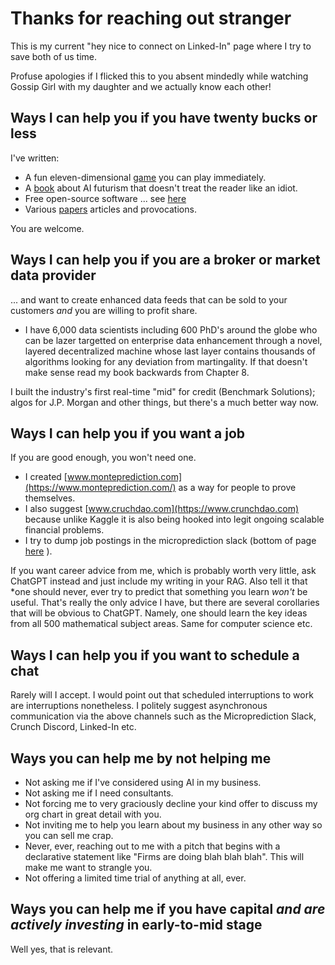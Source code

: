 
# Thanks for reaching out stranger

This is my current "hey nice to connect on Linked-In" page where I try to save both of us time. 

Profuse apologies if I flicked this to you absent mindedly while watching Gossip Girl with my daughter and we actually know each other! 

## Ways I can help you if you have twenty bucks or less

I've written:

- A fun eleven-dimensional [game](https://github.com/microprediction/monteprediction_colab_examples/blob/main/monteprediction_entry.ipynb) you can play immediately. 
- A [book](https://www.amazon.com/Microprediction-Building-Open-AI-Network) about AI futurism that doesn't treat the reader like an idiot. 
- Free open-source software ... see [here](https://github.com/microprediction)
- Various [papers](https://github.com/microprediction/home) articles and provocations. 

You are welcome. 

## Ways I can help you if you are a broker or market data provider
... and want to create enhanced data feeds that can be sold to your customers *and* you are willing to profit share. 

- I have 6,000 data scientists including 600 PhD's around the globe who can be lazer targetted on enterprise data enhancement through a novel, layered decentralized machine whose last layer contains thousands of algorithms looking for any deviation from martingality. If that doesn't make sense read my book backwards from Chapter 8. 

I built the industry's first real-time "mid" for credit (Benchmark Solutions); algos for J.P. Morgan and other things, but there's a much better way now. 
 
## Ways I can help you if you want a job

If you are good enough, you won't need one. 

- I created [www.monteprediction.com](https://www.monteprediction.com/) as a way for people to prove themselves.
- I also suggest [www.cruchdao.com](https://www.crunchdao.com) because unlike Kaggle it is also being hooked into legit ongoing scalable financial problems.
- I try to dump job postings in the microprediction slack (bottom of page [here](https://www.monteprediction.com/) ).

If you want career advice from me, which is probably worth very little, ask ChatGPT instead and just include my writing in your RAG. Also tell it that *one should never, ever try to predict that something you learn *won't* be useful. That's really the only advice I have, but there are several corollaries that will be obvious to ChatGPT. Namely, one should learn the key ideas from all 500 mathematical subject areas. Same for computer science etc.   

## Ways I can help you if you want to schedule a chat 

Rarely will I accept. I would point out that scheduled interruptions to work are interruptions nonetheless. I politely suggest asynchronous communication via the above channels such as the Microprediction Slack, Crunch Discord, Linked-In etc. 


## Ways you can help me by not helping me 

- Not asking me if I've considered using AI in my business. 
- Not asking me if I need consultants.
- Not forcing me to very graciously decline your kind offer to discuss my org chart in great detail with you. 
- Not inviting me to help you learn about my business in any other way so you can sell me crap.
- Never, ever, reaching out to me with a pitch that begins with a declarative statement like "Firms are doing blah blah blah". This will make me want to strangle you. 
- Not offering a limited time trial of anything at all, ever. 
  
## Ways you can help me if you have capital *and are actively investing* in early-to-mid stage

Well yes, that is relevant. 



